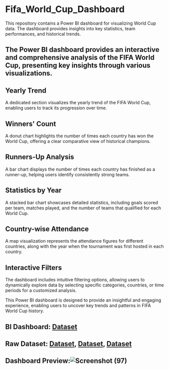 # Fifa_World_Cup_Dashboard
This repository contains a Power BI dashboard for visualizing World Cup data. The dashboard provides insights into key statistics, team performances, and historical trends.

## The Power BI dashboard provides an interactive and comprehensive analysis of the FIFA World Cup, presenting key insights through various visualizations.

## Yearly Trend
A dedicated section visualizes the yearly trend of the FIFA World Cup, enabling users to track its progression over time.

## Winners' Count 
A donut chart highlights the number of times each country has won the World Cup, offering a clear comparative view of historical champions.

## Runners-Up Analysis
A bar chart displays the number of times each country has finished as a runner-up, helping users identify consistently strong teams.

## Statistics by Year
A stacked bar chart showcases detailed statistics, including goals scored per team, matches played, and the number of teams that qualified for each World Cup.

## Country-wise Attendance
A map visualization represents the attendance figures for different countries, along with the year when the tournament was first hosted in each country.

## Interactive Filters 
The dashboard includes intuitive filtering options, allowing users to dynamically explore data by selecting specific categories, countries, or time periods for a customized analysis.

This Power BI dashboard is designed to provide an insightful and engaging experience, enabling users to uncover key trends and patterns in FIFA World Cup history.

## BI Dashboard: <a href= "https://github.com/Kailash-chowdhury/Fifa_World_Cup_Dashboard/blob/main/World%20Cup%20Dashboard.pbix">Dataset</a>
## Raw Dataset: <a href= "https://github.com/Kailash-chowdhury/Fifa_World_Cup_Dashboard/blob/main/WorldCupMatches.csv">Dataset</a>, <a href= "https://github.com/Kailash-chowdhury/Fifa_World_Cup_Dashboard/blob/main/WorldCupPlayers.csv">Dataset</a>, <a href= "https://github.com/Kailash-chowdhury/Fifa_World_Cup_Dashboard/blob/main/WorldCups.csv">Dataset</a>
## Dashboard Preview:![Screenshot (97)](https://github.com/user-attachments/assets/0bd7dbe7-e5fa-48cc-b34c-315d379d9e63)
